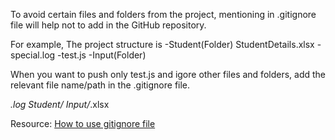 To avoid certain files and folders from the project, mentioning in .gitignore file will help not to add in the GitHub repository.

For example,
The project structure is 
    -Student(Folder)
        StudentDetails.xlsx
    -special.log
    -test.js
    -Input(Folder)

When you want to push only test.js and igore other files and folders, add the relevant file name/path in the .gitignore file.

  *.log
  Student/
  Input/*.xlsx


  Resource: [How to use gitignore file](https://www.youtube.com/watch?v=1Qk8jrBrp9o)
